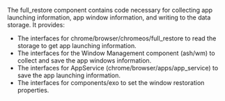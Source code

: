 The full_restore component contains code necessary for collecting app launching
information, app window information, and writing to the data storage. It
provides:

* The interfaces for chrome/browser/chromeos/full_restore to read the storage
to get app launching information.
* The interfaces for the Window Management component (ash/wm) to collect and
save the app windows information.
* The interfaces for AppService (chrome/browser/apps/app_service) to save the
app launching information.
* The interfaces for components/exo to set the window restoration properties.
